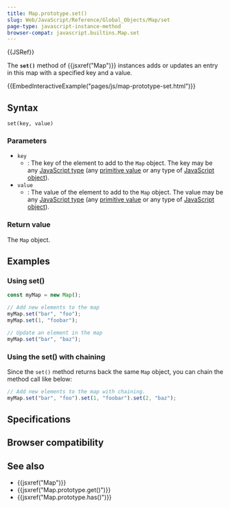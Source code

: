 ```yaml
---
title: Map.prototype.set()
slug: Web/JavaScript/Reference/Global_Objects/Map/set
page-type: javascript-instance-method
browser-compat: javascript.builtins.Map.set
---
```


{{JSRef}}

The **`set()`** method of {{jsxref("Map")}} instances adds or updates an entry in this map with a specified key and a value.

{{EmbedInteractiveExample("pages/js/map-prototype-set.html")}}

## Syntax

```js-nolint
set(key, value)
```

### Parameters

- `key`
  - : The key of the element to add to the `Map` object. The key may be any [JavaScript type](/Web/JavaScript/Data_structures) (any [primitive value](/Web/JavaScript/Data_structures#primitive_values) or any type of [JavaScript object](/Web/JavaScript/Data_structures#objects)).
- `value`
  - : The value of the element to add to the `Map` object. The value may be any [JavaScript type](/Web/JavaScript/Data_structures) (any [primitive value](/Web/JavaScript/Data_structures#primitive_values) or any type of [JavaScript object](/Web/JavaScript/Data_structures#objects)).

### Return value

The `Map` object.

## Examples

### Using set()

```js
const myMap = new Map();

// Add new elements to the map
myMap.set("bar", "foo");
myMap.set(1, "foobar");

// Update an element in the map
myMap.set("bar", "baz");
```

### Using the set() with chaining

Since the `set()` method returns back the same `Map` object, you can chain the
method call like below:

```js
// Add new elements to the map with chaining.
myMap.set("bar", "foo").set(1, "foobar").set(2, "baz");
```

## Specifications



## Browser compatibility



## See also

- {{jsxref("Map")}}
- {{jsxref("Map.prototype.get()")}}
- {{jsxref("Map.prototype.has()")}}
